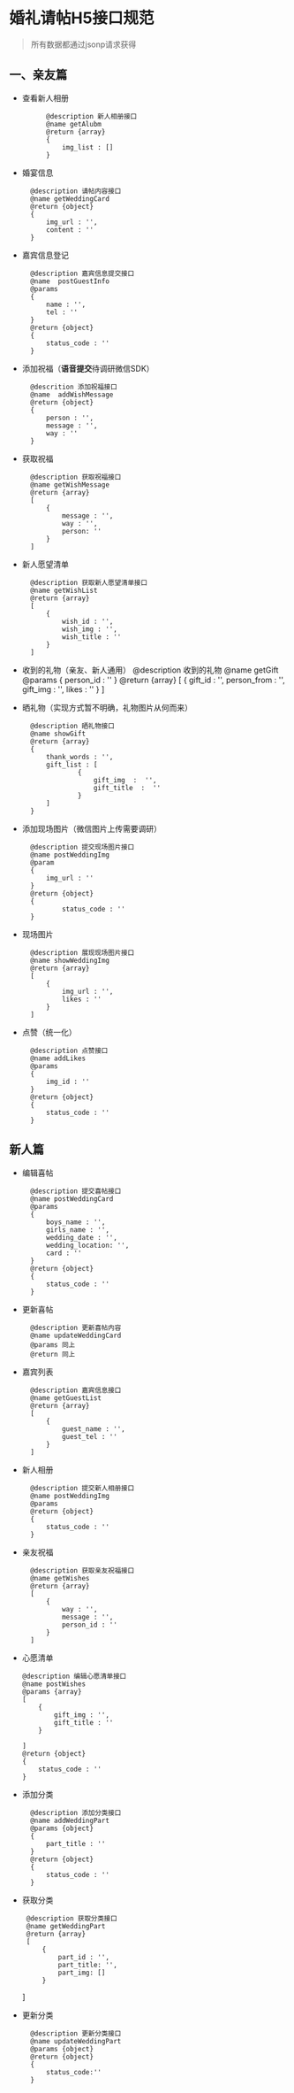 # 婚礼请帖H5接口规范

> 所有数据都通过jsonp请求获得


## 一、亲友篇
- 查看新人相册

			@description 新人相册接口
			@name getAlubm
			@return {array}
			{
				img_list : []
			}
- 婚宴信息
				
		@description 请帖内容接口
		@name getWeddingCard
		@return {object} 
		{
			img_url : '',
			content : ''	
		}	

- 嘉宾信息登记

		@description 嘉宾信息提交接口 
		@name  postGuestInfo
		@params 
		{
			name : '',
			tel : ''
		}
		@return {object}
		{
			status_code : ''
		}

- 添加祝福（**语音提交**待调研微信SDK）

		@descrition 添加祝福接口
		@name  addWishMessage
		@return {object}
		{
			person : '',
			message : '',
			way : ''
		}

- 获取祝福

		@description 获取祝福接口
		@name getWishMessage
		@return {array}
		[
			{
				message : '',
				way : '',
				person: ''
			}
		]

- 新人愿望清单

		@description 获取新人愿望清单接口
		@name getWishList
		@return {array}
		[
			{
				wish_id : '',
				wish_img : '',
				wish_title : ''
			}
		]

- 收到的礼物（亲友、新人通用）
		@description 收到的礼物
		@name getGift
		@params 
		{
			person_id : ''
		}
		@return {array}
		[
			{
				gift_id : '',
				person_from : '',
				gift_img : '',
				likes : ''
			}
		]
		
- 晒礼物（实现方式暂不明确，礼物图片从何而来）

		@description 晒礼物接口
		@name showGift
		@return {array}
		{
			thank_words : '',
			gift_list : [
					{
						gift_img  :  '',
						gift_title  :  ''
					}	
			]
		}		

- 添加现场图片（微信图片上传需要调研）
		
		@description 提交现场图片接口
		@name postWeddingImg
		@param 
		{
			img_url : ''
		}
		@return {object}
		{
				status_code : ''
		}
			
- 现场图片

		@description 展现现场图片接口
		@name showWeddingImg
		@return {array}
		[
			{
				img_url : '',
				likes : ''	
			}		
		]

- 点赞（统一化）

		@description 点赞接口
		@name addLikes
		@params 
		{
			img_id : ''
		}
		@return {object}
		{
			status_code : ''
		}


## 新人篇

- 编辑喜帖

		@description 提交喜帖接口
		@name postWeddingCard
		@params
		{
			boys_name : '',
			girls_name : '',
			wedding_date : '',
			wedding_location: '',
			card : ''
		}
		@return {object}
		{
			status_code : ''
		}
- 更新喜帖 

		@description 更新喜帖内容
		@name updateWeddingCard
		@params 同上
		@return 同上

- 嘉宾列表

		@description 嘉宾信息接口
		@name getGuestList
		@return {array}
		[
			{
				guest_name : '',
				guest_tel : ''
			}
		]

- 新人相册

		@description 提交新人相册接口
		@name postWeddingImg
		@params 
		@return {object}
		{
			status_code : ''
		}		  
		
- 亲友祝福


		@description 获取亲友祝福接口
		@name getWishes
		@return {array}
		[
			{
				way : '',
				message : '',
				person_id : ''
			}
		]


-	心愿清单


		@description 编辑心愿清单接口
		@name postWishes
		@params {array}
		[
			{
				gift_img : '',
				gift_title : ''
			}

		]
		@return {object}
		{
			status_code : ''
		}


- 添加分类

		@description 添加分类接口
		@name addWeddingPart
		@params {object}
		{
			part_title : ''		
		}
		@return {object}
		{
			status_code : ''
		}

-  获取分类

		@description 获取分类接口
		@name getWeddingPart
		@return {array}
		[
			{
				part_id : '',
				part_title: '',
				part_img: []
			}
	]

- 更新分类

		@description 更新分类接口
		@name updateWeddingPart
		@params {object}
		@return {object}
		{
			status_code:''
		}
